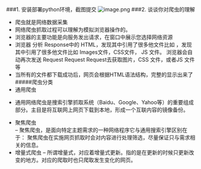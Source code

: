 ###1. 安装部署python环境，截图提交
![image.png](https://upload-images.jianshu.io/upload_images/2850424-4b6725ca045ba63f.png?imageMogr2/auto-orient/strip%7CimageView2/2/w/1240)
###2. 谈谈你对爬虫的理解
* 爬虫就是网络数据采集  
* 网络爬虫抓取过程可以理解为模拟浏览器操作的。  
* 浏览器的主要功能是向服务发出请求，在窗口中展示您选择网络资源  
* 浏览器 分析 Response中的 HTML，发现其中引用了很多他文件比如 ，发现其中引用了很多他文件比如 Images文件，CSS文件， JS 文件。 浏览器会自动再次发送 Request Request Request去获取图片，CSS 文件，或者JS 文件等  
* 当所有的文件都下载成功后，网页会根据HTML语法结构，完整的显示出来了
#####爬虫分类
* 通用爬虫  
- 通用网络爬虫是捜索引擎抓取系统（Baidu、Google、Yahoo等）的重要组成部分。主目是将互联网上网页下载到本地，形成一个互联内容的镜像备份。  
* 聚焦爬虫  
– 聚焦爬虫，是面向特定主题需求的一种网络程序它与通用搜索引擎区别在于： 聚焦爬虫在实施网页抓取时会对内容进行处理筛选，尽量保证只与需求相关的信息。  
* 增量式爬虫
– 所谓增量式，对应着增量式更新。指的是在更新的时候只更新改变的地方。对应的爬取时也只爬取发生变化的网页。